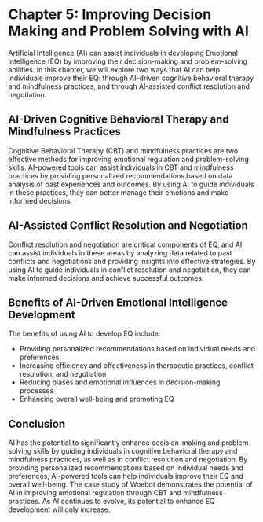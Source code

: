 Chapter 5: Improving Decision Making and Problem Solving with AI
================================================================

Artificial Intelligence (AI) can assist individuals in developing Emotional Intelligence (EQ) by improving their decision-making and problem-solving abilities. In this chapter, we will explore two ways that AI can help individuals improve their EQ: through AI-driven cognitive behavioral therapy and mindfulness practices, and through AI-assisted conflict resolution and negotiation.

AI-Driven Cognitive Behavioral Therapy and Mindfulness Practices
----------------------------------------------------------------

Cognitive Behavioral Therapy (CBT) and mindfulness practices are two effective methods for improving emotional regulation and problem-solving skills. AI-powered tools can assist individuals in CBT and mindfulness practices by providing personalized recommendations based on data analysis of past experiences and outcomes. By using AI to guide individuals in these practices, they can better manage their emotions and make informed decisions.

AI-Assisted Conflict Resolution and Negotiation
-----------------------------------------------

Conflict resolution and negotiation are critical components of EQ, and AI can assist individuals in these areas by analyzing data related to past conflicts and negotiations and providing insights into effective strategies. By using AI to guide individuals in conflict resolution and negotiation, they can make informed decisions and achieve successful outcomes.

Benefits of AI-Driven Emotional Intelligence Development
--------------------------------------------------------

The benefits of using AI to develop EQ include:

* Providing personalized recommendations based on individual needs and preferences
* Increasing efficiency and effectiveness in therapeutic practices, conflict resolution, and negotiation
* Reducing biases and emotional influences in decision-making processes
* Enhancing overall well-being and promoting EQ

Conclusion
----------

AI has the potential to significantly enhance decision-making and problem-solving skills by guiding individuals in cognitive behavioral therapy and mindfulness practices, as well as in conflict resolution and negotiation. By providing personalized recommendations based on individual needs and preferences, AI-powered tools can help individuals improve their EQ and overall well-being. The case study of Woebot demonstrates the potential of AI in improving emotional regulation through CBT and mindfulness practices. As AI continues to evolve, its potential to enhance EQ development will only increase.
